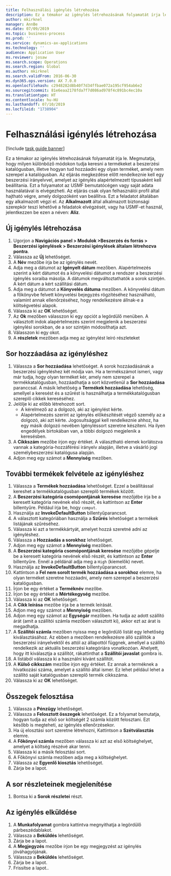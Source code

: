 ```yaml
---
title: Felhasználási igénylés létrehozása
description: Ez a témakor az igénylés létrehozásának folyamatát írja le.
author: mkirknel
manager: AnnBe
ms.date: 07/09/2019
ms.topic: business-process
ms.prod: ''
ms.service: dynamics-ax-applications
ms.technology: ''
audience: Application User
ms.reviewer: josaw
ms.search.scope: Operations
ms.search.region: Global
ms.author: mkirknel
ms.search.validFrom: 2016-06-30
ms.dyn365.ops.version: AX 7.0.0
ms.openlocfilehash: c2948282d8b40f7d34ffbae072a195cf954ab6e2
ms.sourcegitcommit: 81e6eaa2178fda7f7d086ad978f4c891bc4ec10a
ms.translationtype: HT
ms.contentlocale: hu-HU
ms.lasthandoff: 07/10/2019
ms.locfileid: "1738904"
---
```

# <a name="create-a-requisition-for-consumption"></a>Felhasználási igénylés létrehozása

[!include [task guide banner](../../includes/task-guide-banner.md)]

Ez a témakor az igénylés létrehozásának folyamatát írja le. Megmutatja, hogy milyen különböző módokon tudja keresni a termékeket a beszerzési katalógusban, illetve hogyan tud hozzáadni egy olyan terméket, amely nem szerepel a katalógusban. Az eljárás megkezdése előtt rendelkeznie kell egy beszerzési irányelvvel, amelyet az igénylés alapértelmezett típusaként kell beállítania. Ezt a folyamatot az USMF bemutatócégen vagy saját adata használatával is elvégezheti. Az eljárás csak olyan felhasználói profil által hajtható végre, amely dolgozóként van beállítva. Ezt a feladatot általában egy alkalmazott végzi el. Az **Alkalmazott** által alkalmazott biztonsági szerepkör teszi lehetővé a feladatok elvégzését, vagy ha USMF-et használ, jelentkezzen be ezen a néven: **Alíz**.


## <a name="create-a-new-requisition"></a>Új igénylés létrehozása
1. Ugorjon a **Navigációs panel > Modulok >Beszerzés és forrás > Beszerzési igénylések > Beszerzési igénylések általam létrehozva pontra**.
2. Válassza az **Új** lehetőséget.
3. A **Név** mezőbe írja be az igénylés nevét.
4. Adja meg a dátumot az **Igényelt dátum** mezőben. Alapértelmezés szerint a kért dátumot és a könyvelési dátumot a rendszer a beszerzési igénylés soraiba másolja. A dátumok megváltoztathatók a sorok szintjén. A kért dátum a kért szállítási dátum.  
5. Adja meg a dátumot a **Könyvelés dátuma** mezőben. A könyvelési dátum a főkönyvbe felvett könyvelési bejegyzés rögzítéséhez használható, valamint annak ellenőrzéséhez, hogy rendelkezésre állnak-e a költségvetési alapok.  
6. Válassza ki az **OK** lehetőséget.
7. Az **Ok** mezőben válasszon ki egy opciót a legördülő menüben. A választott indok alapértelmezés szerint megjelenik a beszerzési igénylési sorokban, de a sor szintjén módosíthatja azt.  
8. Válasszon ki egy okot.
9. A **részletek** mezőben adja meg az igénylést leíró részleteket

## <a name="add-a-line-to-the-requisition"></a>Sor hozzáadása az igényléshez
1. Válassza a **Sor hozzáadása** lehetőséget. A sorok hozzáadásának a beszerzési igényléshez két módja van. Ha a termékszámot ismeri, vagy már tudja, hogy olyan terméket kér, amely nem szerepel a termékkatalógusban, hozzáadhatja a sort közvetlenül a **Sor hozzáadása** paranccsal. A másik lehetőség a **Termékek hozzáadása** lehetőség, amellyel a keresést és a szűrést is használhatja a termékkatalógusban szereplő cikkek kereséséhez.    
2. Jelölje ki az előbb létrehozott sort.
    - A kérelmező az a dolgozó, aki az igénylést kérte.   
    - Alapértelmezés szerint az igénylés előkészítését végző személy az a dolgozó, aki azt kérte. Jogosultsággal kell rendelkeznie ahhoz, ha egy másik dolgozó nevében Igényléssort szeretne készíteni. Ha ilyen engedélyek birtokában van, a többi dolgozó megjelenik a keresésben.  
3. A **Cikkszám** mezőbe írjon egy értéket. A választható elemek korlátozva vannak a kategória-hozzáférési irányelv alapján, illetve a vásárló jogi személybeszerzési katalógusa alapján.   
4. Adjon meg egy számot a **Mennyiség** mezőben.

## <a name="add-more-products-to-the-requisition"></a>További termékek felvétele az igényléshez
1. Válassza a **Termékek hozzáadása** lehetőséget. Ezzel a beállítással kereshet a termékkatalógusban szereplő termékek között.    
2. A **Beszerzési kategória csomópontjának keresése** mezőjébe írja be a keresett kategória nevének első részét, és kattintson az **Enter** billentyűre. Például írja be, hogy `comput`.  
3. Használja az **InvokeDefaultButton** billentyűparancsot.
4. A választott kategóriában használja a **Szűrés** lehetőséget a termékek listájának szűréséhez.
5. Válassza ki azt a termékkártyát, amelyet hozzá szeretné adni az igényléshez.
6. Válassza a **Hozzáadás a sorokhoz** lehetőséget.
7. Adjon meg egy számot a **Mennyiség** mezőben.
8. A **Beszerzési kategória csomópontjának keresése** mezőjébe gépelje be a keresett kategória nevének első részét, és kattintson az **Enter** billentyűre. Ennél a példánál adja meg a `High` (kiemelők) nevet.  
9. Használja az **InvokeDefaultButton** billentyűparancsot.
10. Kattintson a **Fel nem sorolt termék hozzáadása a sorokhoz** elemre, ha olyan terméket szeretne hozzáadni, amely nem szerepel a beszerzési katalógusban.
11. Írjon be egy értéket a **Terméknév** mezőbe.
12. Írjon be egy értéket a **Mértékegység** mezőbe.
13. Válassza ki az **OK** lehetőséget.
14. A **Cikk leírása** mezőbe írja be a termék leírását.
15. Adjon meg egy számot a **Mennyiség** mezőben.
16. Adjon meg egy számot az **Egységár** mezőben. Ha tudja az adott szállító árát (amit a szállítói számla mezőben választott ki), akkor ezt az árat is megadhatja.   
17. A **Szállítói számla** mezőben nyissa meg e legördülő listát egy lehetőség kiválasztásához. Az ebben a mezőben rendelkezésre álló szállítók a beszerzési irányelvektől és attól az állapottól függnek, amellyel a szállító rendelkezik az aktuális beszerzési kategóriára vonatkozóan. Ahelyett, hogy itt kiválasztja a szállítót, rákattinthat a **Szállítói javaslat** gombra is.    
18. A listából válassza ki a használni kívánt szállítót.
19. A **Külső cikkszám** mezőbe írjon egy értéket. Ez annak a terméknek a hivatkozási száma, amelyet a szállító által ismer. Ez lehet például lehet a szállító saját katalógusban szereplő termék cikkszáma.  
20. Válassza ki az **OK** lehetőséget.

## <a name="distribute-amounts"></a>Összegek felosztása
1. Válassza a **Pénzügy** lehetőséget.
2. Válassza a **Felosztott összegek** lehetőséget. Ez a folyamat bemutatja, hogyan tudja az első sor költségét 2 számla között felosztani. Ezt később is megteheti, az igénylés ellenőrzésekor.  
3. Ha új elosztási sort szeretne létrehozni, Kattintson a **Szétválasztás** elemre.
4. A **Főkönyvi számla** mezőben válassza ki azt az első költséghelyet, amelyet a költség részévé akar tenni.
5. Válassza ki a másik felosztási sort.
6. A Főkönyvi számla mezőben adja meg a költséghelyet.
7. Válassza az **Egyenlő kiosztás** lehetőséget.
8. Zárja be a lapot.

## <a name="view-line-details"></a>A sor részleteinek megjelenítése
1. Bontsa ki a **Sorok részletei** részt.

## <a name="submit-the-requisition"></a>Az igénylés elküldése
1. A **Munkafolyamat** gombra kattintva megnyithatja a legördülő párbeszédablakot.
2. Válassza a **Beküldés** lehetőséget.
3. Zárja be a lapot.
4. A **Megjegyzés** mezőbe írjon be egy megjegyzést az igénylés jóváhagyójának.
5. Válassza a **Beküldés** lehetőséget.
6. Zárja be a lapot.
7. Frissítse a lapot..

